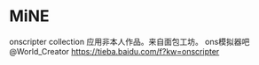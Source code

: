 # MiNE
onscripter collection
应用非本人作品。来自面包工坊。
ons模拟器吧@World_Creator
https://tieba.baidu.com/f?kw=onscripter
